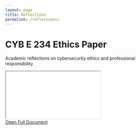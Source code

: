 ```yaml
---
layout: page
title: Reflections
permalink: /reflections/
---
```


<div class="reflections-hero">
  <h1>CYB E 234 Ethics Paper</h1>
  <p>Academic reflections on cybersecurity ethics and professional responsibility</p>
</div>

<div class="paper-container">
  <div class="document-viewer">
    <iframe src="/reflections/CYBE234-Ethics-Paper.pdf" class="pdf-viewer"></iframe>
    <div class="viewer-controls">
      <a href="/reflections/CYBE234-Ethics-Paper.pdf" target="_blank" class="view-cert">
        <i class="fas fa-external-link-alt"></i> Open Full Document
      </a>
    </div>
  </div>
</div>
